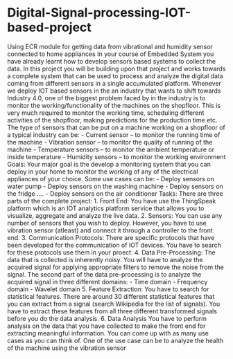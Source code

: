 # Digital-Signal-processing-IOT-based-project
Using ECR module for getting data from vibrational and humidity sensor connected to home appliances
In your course of Embedded System you have already learnt how to develop sensors based systems to collect the data. In this project you will be building upon that project and works towards a complete system that can be used to process and analyze the digital data coming from different sensors in a single accumulated platform.  Whenever we deploy IOT based sensors in the an industry that wants to shift towards Industry 4.0, one of the biggest problem faced by in the industry is to monitor the working/functionality of the machines on the shopfloor. This is very much required to monitor the working time, scheduling different activities of the shopfloor, making predictions for the production time etc. The type of sensors that can be put on a machine working on a shopfloor of a typical industry can be: -	Current sensor – to monitor the running time of the machine -	Vibration sensor – to monitor the quality of running of the machine -	Temperature sensors – to monitor the ambient temperature or inside temperature -	Humidity sensors – to monitor the working environment   Goals: Your major goal is the develop a monitoring system that you can deploy in your home to monitor the working of any of the electrical appliances of your choice. Some use cases can be: -	Deploy sensors on water pump -	Deploy sensors on the washing machine -	Deploy sensors on the fridge …. -	Deploy sensors on the air conditioner  Tasks: There are three parts of the complete project: 1.	Front End: You have use the ThingSpeak platform which is an IOT analytics platform service that allows you to visualize, aggregate and analyze the live data. 2.	Sensors: You can use any number of sensors that you wish to deploy. However, you have to use vibration sensor (atleast) and connect it through a controller to the front end.   3.	Communication Protocols: There are specific protocols that have been developed for the communication of IOT devices. You have to search for these protocols use them in your proect.  4.	Data Pre-Processing: The data that is collected is inherently noisy. You will have to analyze the acquired signal for applying appropriate filters to remove the noise from the signal. The second part of the data pre-processing is to analyze the acquired signal in three different domains: -	Time domain -	Frequency domain -	Wavelet domain 5.	Feature Extraction: You have to search for statistical features. There are around 30 different statistical features that you can extract from a signal (search Wikipedia for the list of signals). You have to extract these features from all three different transformed signals before you do the data analysis.  6.	Data Analysis You have to perform analysis on the data that you have collected to make the front end for extracting meaningful information. You can come up with as many use cases as you can think of. One of the use case can be to analyze the health of the machine using the vibration sensor 
